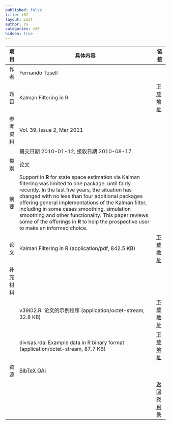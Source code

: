 ```yaml
---
published: false
title: i02
layout: post
author: Yu
categories: v39
hidden: true
---
```


| 项目 | 具体内容 | 链接 |
|---:|---|---|
| 作者 | Fernando Tusell| |
| 题目 |Kalman Filtering in R | [下载地址](http://www.jstatsoft.org/v39/i02/paper) |
| 参考资料 |Vol. 39, Issue 2, Mar 2011 | |
| | 提交日期 2010-01-12, 接收日期 2010-08-17| | 
| 类别 | 论文| |
| 摘要 | Support in <b>R</b> for state space estimation via Kalman filtering was limited to one package, until fairly recently. In the last five years, the situation has changed with no less than four additional packages offering general implementations of the Kalman filter, including in some cases smoothing, simulation smoothing and other functionality.  This paper reviews some of the offerings in <b>R</b> to help the prospective user to make an informed choice.| |
| 论文 | Kalman Filtering in R  (application/pdf, 842.5 KB)| [下载地址](http://www.jstatsoft.org/v39/i02/paper) |
| 补充材料 | | |
| |v39i02.R: 论文的示例程序  (application/octet-stream, 32.8 KB)|  [下载地址](http://www.jstatsoft.org/v39/i02/supp/1) |
| |divisas.rda: Example data in R binary format  (application/octet-stream, 87.7 KB)|  [下载地址](http://www.jstatsoft.org/v39/i02/supp/2) |
| 资源 | [BibTeX](http://www.jstatsoft.org/v39/i02/bibtex) [OAI](http://www.jstatsoft.org/oai?verb=GetRecord&identifier=oai.jstatsoft/v39/i02&prefix=oai_dc)| |
| |  | [返回卷目录]({{site.baseurl}}/volume/v39.html) |